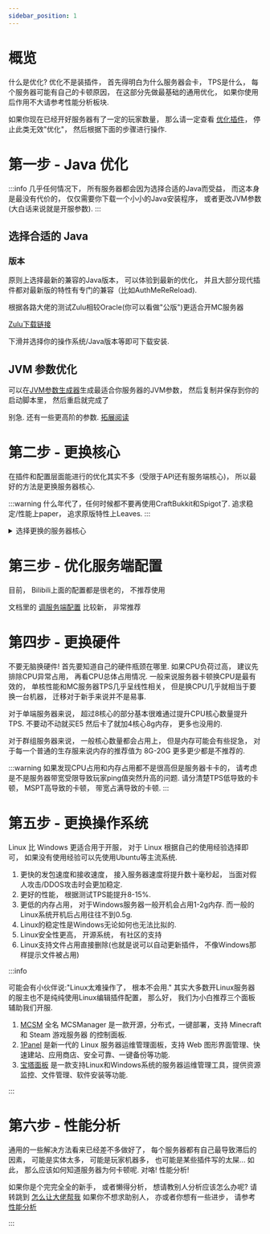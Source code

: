 ```yaml
---
sidebar_position: 1
---
```


# 概览

什么是优化? 优化不是装插件， 首先得明白为什么服务器会卡， TPS是什么， 每个服务器可能有自己的卡顿原因， 在这部分先做最基础的通用优化， 如果你使用后作用不大请参考性能分析板块.

如果你现在已经开好服务器有了一定的玩家数量， 那么请一定查看 [优化插件](优化插件.md)， 停止此类无效"优化"， 然后根据下面的步骤进行操作.

# 第一步 - Java 优化

:::info
几乎任何情况下， 所有服务器都会因为选择合适的Java而受益， 而这本身是最没有代价的， 仅仅需要你下载一个小小的Java安装程序， 或者更改JVM参数(大白话来说就是开服参数).
:::

## 选择合适的 Java

### 版本

原则上选择最新的兼容的Java版本， 可以体验到最新的优化， 并且大部分现代插件都对最新版的特性有专门的兼容（比如AuthMeReReload).

根据各路大佬的测试Zulu相较Oracle(你可以看做"公版")更适合开MC服务器

[Zulu下载链接](https://www.azul.com/downloads/?package=jdk#zulu)

下滑并选择你的操作系统/Java版本等即可下载安装.

## JVM 参数优化

可以在[JVM参数生成器](https://startmc.jakaco.xyz/)生成最适合你服务器的JVM参数， 然后复制并保存到你的启动脚本里， 然后重启就完成了

别急. 还有一些更高阶的参数. [拓展阅读](https://blog.binklac.com/e6ad4dc21152)

# 第二步 - 更换核心
在插件和配置层面能进行的优化其实不多（受限于API还有服务端核心)， 所以最好的方法是更换服务器核心.

:::warning
什么年代了，任何时候都不要再使用CraftBukkit和Spigot了. 追求稳定/性能上paper， 追求原版特性上Leaves.
:::

<details>
<summary>选择更换的服务器核心</summary>

此处只是作为最基础的核心选择推荐，完整版请查看[核心选择](/docs/准备工作/服务器核心选择.md)

## Paper - 追求稳定 *推荐度★★★★☆*

如果是第一次开服， 或者追求稳定， 请使用Paper. 任何时候想更换其他核心可以随时更换如Purpur/Leaf等核心. 

## Purpur - 稳定性与性能最佳选择 *推荐度★★★★★*

如果你并不是追求更极致的性能， Purpur 你最好的选择， 只需要替换掉核心就可以， Purpur 兼容全部插件!!

## Leaf - 极致性能 *推荐度★★★★☆*

前往Leaf的Github Action 下载最新核心， 然后替换!!， Leaf 兼容你的绝大部分插件(已知仅有一个不兼容， 但在插件的分支解决)

## Folia - 硬件利用率超高的高性能， 但兼容性较差 *推荐度★★★☆☆*

如果你的服务器对插件的需求不大， 或者你的插件已全部兼容Folia， 那你就可以选择切换到这个核心， 你的tps有绝对巨大的提升(甚至超过了Leaf)

</details>

# 第三步 - 优化服务端配置

目前， Bilibili上面的配置都是很老的， 不推荐使用

文档里的 [调服务端配置](调服务端配置.md) 比较新， 非常推荐

# 第四步 - 更换硬件

不要无脑换硬件! 首先要知道自己的硬件瓶颈在哪里. 如果CPU负荷过高， 建议先排除CPU异常占用， 再看CPU总体占用情况. 一般来说服务器卡顿换CPU是最有效的， 单核性能和MC服务器TPS几乎呈线性相关， 但是换CPU几乎就相当于要换一台机器， 迁移对于新手来说并不是易事.

对于单端服务器来说， 超过8核心的部分基本很难通过提升CPU核心数量提升TPS. 不要动不动就买E5 然后卡了就加4核心8g内存， 更多也没用的.

对于群组服务器来说， 一般核心数量都会占用上， 但是内存可能会有些捉急， 对于每一个普通的生存服来说内存的推荐值为 8G-20G 更多更少都是不推荐的.

:::warning
如果发现CPU占用和内存占用都不是很高但是服务器卡卡的， 请考虑是不是服务器带宽受限导致玩家ping值突然升高的问题. 请分清楚TPS低导致的卡顿， MSPT高导致的卡顿， 带宽占满导致的卡顿.
:::

# 第五步 - 更换操作系统

Linux 比 Windows 更适合用于开服， 对于 Linux 根据自己的使用经验选择即可， 如果没有使用经验可以先使用Ubuntu等主流系统.

1. 更快的发包速度和接收速度， 接入服务器速度将提升数十毫秒起， 当面对假人攻击/DDOS攻击时会更加稳定.
2. 更好的性能， 根据测试TPS能提升8-15%.
3. 更低的内存占用， 对于Windows服务器一般开机会占用1-2g内存. 而一般的Linux系统开机后占用往往不到0.5g.
4. Linux的稳定性是Windows无论如何也无法比拟的.
5. Linux安全性更高， 开源系统， 有社区的支持
6. Linux支持文件占用直接删除(也就是说可以自动更新插件， 不像Windows那样提示文件被占用)

:::info

可能会有小伙伴说:"Linux太难操作了， 根本不会用." 其实大多数开Linux服务器的服主也不是纯纯使用Linux编辑插件配置， 那么好， 我们为小白推荐三个面板辅助我们开服. 

1. [MCSM](https://docs.mcsmanager.com/zh_cn/) 全名 MCSManager 是一款开源，分布式，一键部署，支持 Minecraft 和 Steam 游戏服务器 的控制面板.
2. [1Panel](https://1panel.cn/) 是新一代的 Linux 服务器运维管理面板，支持 Web 图形界面管理、快速建站、应用商店、安全可靠、一键备份等功能.
3. [宝塔面板](https://www.bt.cn/) 是一款支持Linux和Windows系统的服务器运维管理工具，提供资源监控、文件管理、软件安装等功能.

:::

# 第六步 - 性能分析

通用的一些解决方法看来已经差不多做好了， 每个服务器都有自己最导致滞后的因素， 可能是实体太多， 可能是玩家机器多， 也可能是某些插件写的太屎... 如此， 那么应该如何知道服务器为何卡顿呢. 对咯! 性能分析!

如果你是个完完全全的新手， 或者懒得分析， 想请教别人分析应该怎么办呢? 请转跳到 [怎么让大佬帮我](怎么让大佬帮我.md)
如果你不想求助别人， 亦或者你想有一些进步， 请参考 [性能分析](性能分析.md) 

:::
